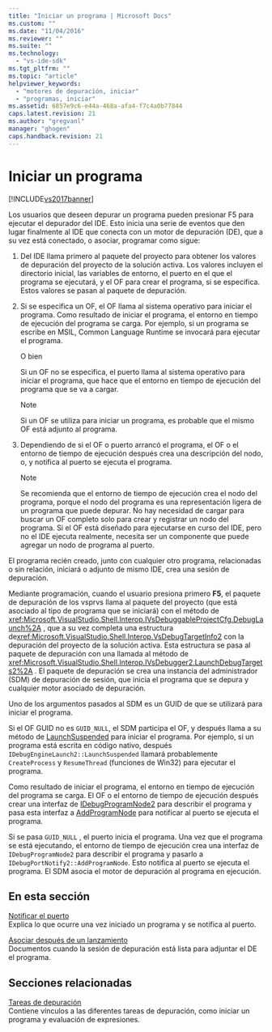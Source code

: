 ```yaml
---
title: "Iniciar un programa | Microsoft Docs"
ms.custom: ""
ms.date: "11/04/2016"
ms.reviewer: ""
ms.suite: ""
ms.technology: 
  - "vs-ide-sdk"
ms.tgt_pltfrm: ""
ms.topic: "article"
helpviewer_keywords: 
  - "motores de depuración, iniciar"
  - "programas, iniciar"
ms.assetid: 6857e9c6-e44a-468a-afa4-f7c4a0b77844
caps.latest.revision: 21
ms.author: "gregvanl"
manager: "ghogen"
caps.handback.revision: 21
---
```

# Iniciar un programa
[!INCLUDE[vs2017banner](../../code-quality/includes/vs2017banner.md)]

Los usuarios que deseen depurar un programa pueden presionar F5 para ejecutar el depurador del IDE.  Esto inicia una serie de eventos que den lugar finalmente al IDE que conecta con un motor de depuración \(DE\), que a su vez está conectado, o asociar, programar como sigue:  
  
1.  Del IDE llama primero al paquete del proyecto para obtener los valores de depuración del proyecto de la solución activa.  Los valores incluyen el directorio inicial, las variables de entorno, el puerto en el que el programa se ejecutará, y el OF para crear el programa, si se especifica.  Estos valores se pasan al paquete de depuración.  
  
2.  Si se especifica un OF, el OF llama al sistema operativo para iniciar el programa.  Como resultado de iniciar el programa, el entorno en tiempo de ejecución del programa se carga.  Por ejemplo, si un programa se escribe en MSIL, Common Language Runtime se invocará para ejecutar el programa.  
  
     O bien  
  
     Si un OF no se especifica, el puerto llama al sistema operativo para iniciar el programa, que hace que el entorno en tiempo de ejecución del programa que se va a cargar.  
  
    > [!NOTE]
    >  Si un OF se utiliza para iniciar un programa, es probable que el mismo OF está adjunto al programa.  
  
3.  Dependiendo de si el OF o puerto arrancó el programa, el OF o el entorno de tiempo de ejecución después crea una descripción del nodo, o, y notifica al puerto se ejecuta el programa.  
  
    > [!NOTE]
    >  Se recomienda que el entorno de tiempo de ejecución crea el nodo del programa, porque el nodo del programa es una representación ligera de un programa que puede depurar.  No hay necesidad de cargar para buscar un OF completo solo para crear y registrar un nodo del programa.  Si el OF está diseñado para ejecutarse en curso del IDE, pero no el IDE ejecuta realmente, necesita ser un componente que puede agregar un nodo de programa al puerto.  
  
 El programa recién creado, junto con cualquier otro programa, relacionadas o sin relación, iniciará o adjunto de mismo IDE, crea una sesión de depuración.  
  
 Mediante programación, cuando el usuario presiona primero **F5**, el paquete de depuración de los vsprvs llama al paquete del proyecto \(que está asociado al tipo de programa que se iniciará\) con el método de <xref:Microsoft.VisualStudio.Shell.Interop.IVsDebuggableProjectCfg.DebugLaunch%2A> , que a su vez completa una estructura de<xref:Microsoft.VisualStudio.Shell.Interop.VsDebugTargetInfo2> con la depuración del proyecto de la solución activa.  Esta estructura se pasa al paquete de depuración con una llamada al método de <xref:Microsoft.VisualStudio.Shell.Interop.IVsDebugger2.LaunchDebugTargets2%2A> .  El paquete de depuración se crea una instancia del administrador \(SDM\) de depuración de sesión, que inicia el programa que se depura y cualquier motor asociado de depuración.  
  
 Uno de los argumentos pasados al SDM es un GUID de que se utilizará para iniciar el programa.  
  
 Si el OF GUID no es `GUID_NULL`, el SDM participa el OF, y después llama a su método de [LaunchSuspended](../../extensibility/debugger/reference/idebugenginelaunch2-launchsuspended.md) para iniciar el programa.  Por ejemplo, si un programa está escrita en código nativo, después `IDebugEngineLaunch2::LaunchSuspended` llamará probablemente `CreateProcess` y `ResumeThread` \(funciones de Win32\) para ejecutar el programa.  
  
 Como resultado de iniciar el programa, el entorno en tiempo de ejecución del programa se carga.  El OF o el entorno de tiempo de ejecución después crear una interfaz de [IDebugProgramNode2](../../extensibility/debugger/reference/idebugprogramnode2.md) para describir el programa y pasa esta interfaz a [AddProgramNode](../../extensibility/debugger/reference/idebugportnotify2-addprogramnode.md) para notificar al puerto se ejecuta el programa.  
  
 Si se pasa `GUID_NULL` , el puerto inicia el programa.  Una vez que el programa se está ejecutando, el entorno de tiempo de ejecución crea una interfaz de `IDebugProgramNode2` para describir el programa y pasarlo a `IDebugPortNotify2::AddProgramNode`.  Esto notifica al puerto se ejecuta el programa.  El SDM asocia el motor de depuración al programa en ejecución.  
  
## En esta sección  
 [Notificar el puerto](../../extensibility/debugger/notifying-the-port.md)  
 Explica lo que ocurre una vez iniciado un programa y se notifica al puerto.  
  
 [Asociar después de un lanzamiento](../../extensibility/debugger/attaching-after-a-launch.md)  
 Documentos cuando la sesión de depuración está lista para adjuntar el DE el programa.  
  
## Secciones relacionadas  
 [Tareas de depuración](../../extensibility/debugger/debugging-tasks.md)  
 Contiene vínculos a las diferentes tareas de depuración, como iniciar un programa y evaluación de expresiones.